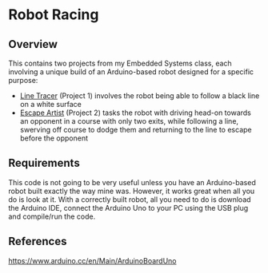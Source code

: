 # Robot Racing

## Overview
This contains two projects from my Embedded Systems class, each involving a unique build of an Arduino-based robot designed for a specific purpose:
* [Line Tracer](https://github.com/LeviHassel/RobotRacing/tree/master/lineTracer "Line Tracer") (Project 1) involves the robot being able to follow a black line on a white surface
* [Escape Artist](https://github.com/LeviHassel/RobotRacing/tree/master/escapeArtist "Escape Artist") (Project 2) tasks the robot with driving head-on towards an opponent in a course with only two exits, while following a line, swerving off course to dodge them and returning to the line to escape before the opponent

## Requirements
This code is not going to be very useful unless you have an Arduino-based robot built exactly the way mine was. However, it works great when all you do is look at it. With a correctly built robot, all you need to do is download the Arduino IDE, connect the Arduino Uno to your PC using the USB plug and compile/run the code.

## References
https://www.arduino.cc/en/Main/ArduinoBoardUno
